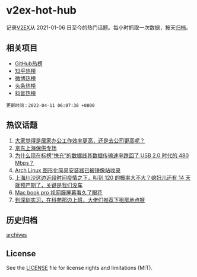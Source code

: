 # v2ex-hot-hub

 记录[V2EX](https://www.v2ex.com/)从 2021-01-06 日至今的热门话题。每小时抓取一次数据，按天[归档](archives)。
 
 ## 相关项目

- [GitHub热榜](https://github.com/lonnyzhang423/github-hot-hub)
- [知乎热榜](https://github.com/lonnyzhang423/zhihu-hot-hub)
- [微博热榜](https://github.com/lonnyzhang423/weibo-hot-hub)
- [头条热榜](https://github.com/lonnyzhang423/toutiao-hot-hub)
- [抖音热榜](https://github.com/lonnyzhang423/douyin-hot-hub)


 `更新时间：2022-04-11 06:07:38 +0800`

## 热议话题

1. [大家觉得是居家办公工作效率更高，还是去公司更高呢？](https://www.v2ex.com/t/846046)
1. [京东上海保供专场](https://www.v2ex.com/t/846040)
1. [为什么现在标榜“快充”的数据线其数据传输速率跌回了 USB 2.0 时代的 480 Mbps？](https://www.v2ex.com/t/846115)
1. [Arch Linux 图形化简易安装器已被镜像站收录](https://www.v2ex.com/t/846023)
1. [上海川沙这边近段时间疫情之下，叫到 120 的概率大不大？媳妇儿还有 14 天就预产期了，关键是我们没车](https://www.v2ex.com/t/846121)
1. [Mac book pro 视网膜屏幕看久了眼花](https://www.v2ex.com/t/846043)
1. [到深圳实习，在科苑那边上班，大佬们推荐下租房地点呀](https://www.v2ex.com/t/846056)

## 历史归档

[archives](archives)

## License

See the [LICENSE](LICENSE) file for license rights and limitations (MIT).
